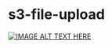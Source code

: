 # s3-file-upload

[![IMAGE ALT TEXT HERE](https://user-images.githubusercontent.com/27693622/107097190-49aa7d80-6804-11eb-9c7d-4a14a4ccf6ad.png)](https://youtu.be/THdZRpFacZY)
